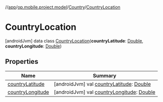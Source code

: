 //[app](../../../../index.md)/[op.mobile.project.model](../../index.md)/[Country](../index.md)/[CountryLocation](index.md)



# CountryLocation  
 [androidJvm] data class [CountryLocation](index.md)(**countryLatitude**: [Double](https://kotlinlang.org/api/latest/jvm/stdlib/kotlin/-double/index.html), **countryLongitude**: [Double](https://kotlinlang.org/api/latest/jvm/stdlib/kotlin/-double/index.html))   


## Properties  
  
|  Name |  Summary | 
|---|---|
| <a name="op.mobile.project.model/Country.CountryLocation/countryLatitude/#/PointingToDeclaration/"></a>[countryLatitude](country-latitude.md)| <a name="op.mobile.project.model/Country.CountryLocation/countryLatitude/#/PointingToDeclaration/"></a> [androidJvm] val [countryLatitude](country-latitude.md): [Double](https://kotlinlang.org/api/latest/jvm/stdlib/kotlin/-double/index.html)   <br>|
| <a name="op.mobile.project.model/Country.CountryLocation/countryLongitude/#/PointingToDeclaration/"></a>[countryLongitude](country-longitude.md)| <a name="op.mobile.project.model/Country.CountryLocation/countryLongitude/#/PointingToDeclaration/"></a> [androidJvm] val [countryLongitude](country-longitude.md): [Double](https://kotlinlang.org/api/latest/jvm/stdlib/kotlin/-double/index.html)   <br>|

